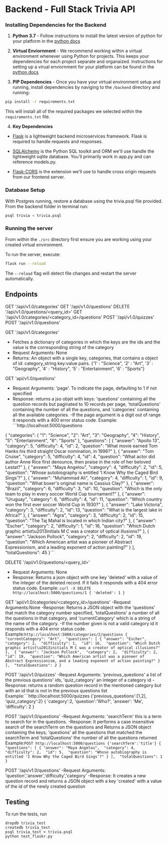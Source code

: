 # Backend - Full Stack Trivia API 

### Installing Dependencies for the Backend

1. **Python 3.7** - Follow instructions to install the latest version of python for your platform in the [python docs](https://docs.python.org/3/using/unix.html#getting-and-installing-the-latest-version-of-python)


2. **Virtual Enviornment** - We recommend working within a virtual environment whenever using Python for projects. This keeps your dependencies for each project separate and organaized. Instructions for setting up a virual enviornment for your platform can be found in the [python docs](https://packaging.python.org/guides/installing-using-pip-and-virtual-environments/)


3. **PIP Dependencies** - Once you have your virtual environment setup and running, install dependencies by naviging to the `/backend` directory and running:
```bash
pip install -r requirements.txt
```
This will install all of the required packages we selected within the `requirements.txt` file.


4. **Key Dependencies**
 - [Flask](http://flask.pocoo.org/)  is a lightweight backend microservices framework. Flask is required to handle requests and responses.

 - [SQLAlchemy](https://www.sqlalchemy.org/) is the Python SQL toolkit and ORM we'll use handle the lightweight sqlite database. You'll primarily work in app.py and can reference models.py. 

 - [Flask-CORS](https://flask-cors.readthedocs.io/en/latest/#) is the extension we'll use to handle cross origin requests from our frontend server. 

### Database Setup
With Postgres running, restore a database using the trivia.psql file provided. From the backend folder in terminal run:
```bash
psql trivia < trivia.psql
```

### Running the server

From within the `./src` directory first ensure you are working using your created virtual environment.

To run the server, execute:

```bash
flask run --reload
```

The `--reload` flag will detect file changes and restart the server automatically.


## Endpoints

GET '/api/v1.0/categories'
GET '/api/v1.0/questions'
DELETE '/api/v1.0/questions/<query_id>'
GET '/api/v1.0/categories/<category_id>/questions'
POST '/api/v1.0/quizzes'
POST '/api/v1.0/questions'

GET '/api/v1.0/categories'
- Fetches a dictionary of categories in which the keys are the ids and the value is the corresponding string of the category
- Request Arguments: None
- Returns: An object with a single key, categories, that contains a object of id: category_string key:value pairs. 
{'1' : "Science",
'2' : "Art",
'3' : "Geography",
'4' : "History",
'5' : "Entertainment",
'6' : "Sports"}

GET 'api/v1.0/questions'
- Request Arguments: 'page'. To indicate the page, defaulting to 1 if not specified
- Response: returns a jso objet with keys: 'questions' containing all the question records but paginated to 10 records per page, 'totalQuestions' containing the number of all the questions, and 'categories' containing all the available categories.
-If the page argument is a digit out of range it responds with a 400 error status code.
Example: ```http://localhost:5000/questions

{
  "categories": {
    "1": "Science", 
    "2": "Art", 
    "3": "Geography", 
    "4": "History", 
    "5": "Entertainment", 
    "6": "Sports"
  }, 
  "questions": [
    {
      "answer": "Apollo 13", 
      "category": 5, 
      "difficulty": 4, 
      "id": 2, 
      "question": "What movie earned Tom Hanks his third straight Oscar nomination, in 1996?"
    }, 
    {
      "answer": "Tom Cruise", 
      "category": 5, 
      "difficulty": 4, 
      "id": 4, 
      "question": "What actor did author Anne Rice first denounce, then praise in the role of her beloved Lestat?"
    }, 
    {
      "answer": "Maya Angelou", 
      "category": 4, 
      "difficulty": 2, 
      "id": 5, 
      "question": "Whose autobiography is entitled 'I Know Why the Caged Bird Sings'?"
    }, 
    {
      "answer": "Muhammad Ali", 
      "category": 4, 
      "difficulty": 1, 
      "id": 9, 
      "question": "What boxer's original name is Cassius Clay?"
    }, 
    {
      "answer": "Brazil", 
      "category": 6, 
      "difficulty": 3, 
      "id": 10, 
      "question": "Which is the only team to play in every soccer World Cup tournament?"
    }, 
    {
      "answer": "Uruguay", 
      "category": 6, 
      "difficulty": 4, 
      "id": 11, 
      "question": "Which country won the first ever soccer World Cup in 1930?"
    }, 
    {
      "answer": "Lake Victoria", 
      "category": 3, 
      "difficulty": 2, 
      "id": 13, 
      "question": "What is the largest lake in Africa?"
    }, 
    {
      "answer": "Agra", 
      "category": 3, 
      "difficulty": 2, 
      "id": 15, 
      "question": "The Taj Mahal is located in which Indian city?"
    }, 
    {
      "answer": "Escher", 
      "category": 2, 
      "difficulty": 1, 
      "id": 16, 
      "question": "Which Dutch graphic artist\u2013initials M C was a creator of optical illusions?"
    }, 
    {
      "answer": "Jackson Pollock", 
      "category": 2, 
      "difficulty": 2, 
      "id": 19, 
      "question": "Which American artist was a pioneer of Abstract Expressionism, and a leading exponent of action painting?"
    }
  ], 
  "totalQuestions": 45
}```

DELETE '/api/v1.0/questions/<query_id>'
- Request Arguments: None
- Response: Returns a json object with one key 'deleted'
 with a value of the integer of the deleted record. If it fails it responds with a 404 error status code.
 Example: ```curl -X DELETE http://localhost:5000/questions/1
 {
    'deleted': 1
 }```

GET 'api/v1.0/categories/<category_id>/questions'
-Request Arguments:None
-Response: Returns a JSON object with the 'questions' that match the category number specified, 'totalQuestions' a number of all the questions in that category, and 'currentCategory' which is a string of the name of the category.
-If the number given is not a valid category id it responds with a 404 error status code.
Example:```http://localhost:5000/categories/2/questions
{
  "currentCategory": "Art", 
  "questions": [
    {
      "answer": "Escher", 
      "category": 2, 
      "difficulty": 1, 
      "id": 16, 
      "question": "Which Dutch graphic artist\u2013initials M C was a creator of optical illusions?"
    }, 
    {
      "answer": "Jackson Pollock", 
      "category": 2, 
      "difficulty": 2, 
      "id": 19, 
      "question": "Which American artist was a pioneer of Abstract Expressionism, and a leading exponent of action painting?"
    }
  ], 
  "totalQuestions": 2
}```

POST '/api/v1.0/quizzes'
-Request Arguments: 'previous_questions' a list of the previous questions' ids, 'quiz_category' an integer of a category id
-Response: returns a random question record in the mentioned category but with an id that is not in the previous questions list
Example:```http://localhost:5000/quizzes  {'previous_questions':[1,2], 'quiz_category':2}
{
    'category':2,
    'question':'Who?',
    'answer': 'Me',
    'difficulty': 2
}

POST '/api/v1.0/questions'
-Request Arguments: 'searchTerm' this is a term to search for in the questions.
-Response: It performs a case insensitive search of the searchTerm on the questions and Returns a JSON object containing the keys; 'questions' all the questions that matched the searchTerm and 'totalQuestions' the number of all the questions returned
Example:```POST http://localhost:5000/questions {'searchTerm':'title'}
{
  "questions": [
    {
      "answer": "Maya Angelou", 
      "category": 4, 
      "difficulty": 2, 
      "id": 5, 
      "question": "Whose autobiography is entitled 'I Know Why the Caged Bird Sings'?"
    }
  ], 
  "totalQuestions": 1
}```

POST '/api/v1.0/questions'
-Request Arguments: 'question','answer','difficulty','category'
-Response: It creates a new question record and returns a JSON object with a key 'created' with a value of the id of the newly created question

## Testing
To run the tests, run
```
dropdb trivia_test
createdb trivia_test
psql trivia_test < trivia.psql
python test_flaskr.py
```
